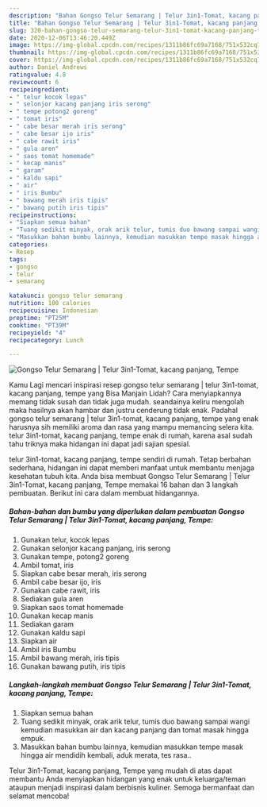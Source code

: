 ```yaml
---
description: "Bahan Gongso Telur Semarang | Telur 3in1-Tomat, kacang panjang, Tempe | Langkah Membuat Gongso Telur Semarang | Telur 3in1-Tomat, kacang panjang, Tempe Yang Enak Banget"
title: "Bahan Gongso Telur Semarang | Telur 3in1-Tomat, kacang panjang, Tempe | Langkah Membuat Gongso Telur Semarang | Telur 3in1-Tomat, kacang panjang, Tempe Yang Enak Banget"
slug: 320-bahan-gongso-telur-semarang-telur-3in1-tomat-kacang-panjang-tempe-langkah-membuat-gongso-telur-semarang-telur-3in1-tomat-kacang-panjang-tempe-yang-enak-banget
date: 2020-12-06T13:46:20.449Z
image: https://img-global.cpcdn.com/recipes/1311b86fc69a7168/751x532cq70/gongso-telur-semarang-telur-3in1-tomat-kacang-panjang-tempe-foto-resep-utama.jpg
thumbnail: https://img-global.cpcdn.com/recipes/1311b86fc69a7168/751x532cq70/gongso-telur-semarang-telur-3in1-tomat-kacang-panjang-tempe-foto-resep-utama.jpg
cover: https://img-global.cpcdn.com/recipes/1311b86fc69a7168/751x532cq70/gongso-telur-semarang-telur-3in1-tomat-kacang-panjang-tempe-foto-resep-utama.jpg
author: Daniel Andrews
ratingvalue: 4.8
reviewcount: 6
recipeingredient:
- " telur kocok lepas"
- " selonjor kacang panjang iris serong"
- " tempe potong2 goreng"
- " tomat iris"
- " cabe besar merah iris serong"
- " cabe besar ijo iris"
- " cabe rawit iris"
- " gula aren"
- " saos tomat homemade"
- " kecap manis"
- " garam"
- " kaldu sapi"
- " air"
- " iris Bumbu"
- " bawang merah iris tipis"
- " bawang putih iris tipis"
recipeinstructions:
- "Siapkan semua bahan"
- "Tuang sedikit minyak, orak arik telur, tumis duo bawang sampai wangi kemudian masukkan air dan kacang panjang dan tomat masak hingga empuk."
- "Masukkan bahan bumbu lainnya, kemudian masukkan tempe masak hingga air mendidih kembali, aduk merata, tes rasa.."
categories:
- Resep
tags:
- gongso
- telur
- semarang

katakunci: gongso telur semarang 
nutrition: 100 calories
recipecuisine: Indonesian
preptime: "PT25M"
cooktime: "PT39M"
recipeyield: "4"
recipecategory: Lunch

---
```



![Gongso Telur Semarang | Telur 3in1-Tomat, kacang panjang, Tempe](https://img-global.cpcdn.com/recipes/1311b86fc69a7168/751x532cq70/gongso-telur-semarang-telur-3in1-tomat-kacang-panjang-tempe-foto-resep-utama.jpg)

Kamu Lagi mencari inspirasi resep gongso telur semarang | telur 3in1-tomat, kacang panjang, tempe yang Bisa Manjain Lidah? Cara menyiapkannya memang tidak susah dan tidak juga mudah. seandainya keliru mengolah maka hasilnya akan hambar dan justru cenderung tidak enak. Padahal gongso telur semarang | telur 3in1-tomat, kacang panjang, tempe yang enak harusnya sih memiliki aroma dan rasa yang mampu memancing selera kita.
 telur 3in1-tomat, kacang panjang, tempe enak di rumah, karena asal sudah tahu triknya maka hidangan ini dapat jadi sajian spesial.




 telur 3in1-tomat, kacang panjang, tempe sendiri di rumah. Tetap berbahan sederhana, hidangan ini dapat memberi manfaat untuk membantu menjaga kesehatan tubuh kita. Anda bisa membuat Gongso Telur Semarang | Telur 3in1-Tomat, kacang panjang, Tempe memakai 16 bahan dan 3 langkah pembuatan. Berikut ini cara dalam membuat hidangannya.

<!--inarticleads1-->

##### Bahan-bahan dan bumbu yang diperlukan dalam pembuatan Gongso Telur Semarang | Telur 3in1-Tomat, kacang panjang, Tempe:

1. Gunakan  telur, kocok lepas
1. Gunakan  selonjor kacang panjang, iris serong
1. Gunakan  tempe, potong2 goreng
1. Ambil  tomat, iris
1. Siapkan  cabe besar merah, iris serong
1. Ambil  cabe besar ijo, iris
1. Gunakan  cabe rawit, iris
1. Sediakan  gula aren
1. Siapkan  saos tomat homemade
1. Gunakan  kecap manis
1. Sediakan  garam
1. Gunakan  kaldu sapi
1. Siapkan  air
1. Ambil  iris Bumbu
1. Ambil  bawang merah, iris tipis
1. Gunakan  bawang putih, iris tipis




<!--inarticleads2-->

##### Langkah-langkah membuat Gongso Telur Semarang | Telur 3in1-Tomat, kacang panjang, Tempe:

1. Siapkan semua bahan
1. Tuang sedikit minyak, orak arik telur, tumis duo bawang sampai wangi kemudian masukkan air dan kacang panjang dan tomat masak hingga empuk.
1. Masukkan bahan bumbu lainnya, kemudian masukkan tempe masak hingga air mendidih kembali, aduk merata, tes rasa..




 Telur 3in1-Tomat, kacang panjang, Tempe yang mudah di atas dapat membantu Anda menyiapkan hidangan yang enak untuk keluarga/teman ataupun menjadi inspirasi dalam berbisnis kuliner. Semoga bermanfaat dan selamat mencoba!
